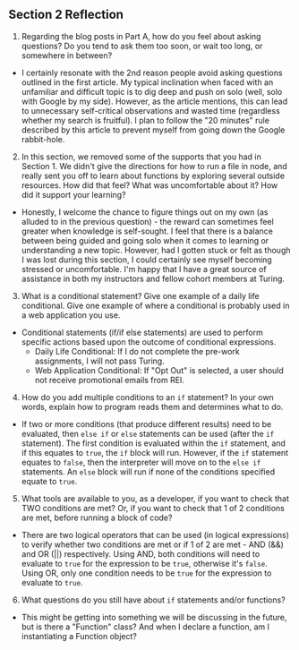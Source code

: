 ## Section 2 Reflection

1. Regarding the blog posts in Part A, how do you feel about asking questions? Do you tend to ask them too soon, or wait too long, or somewhere in between?
  * I certainly resonate with the 2nd reason people avoid asking questions outlined in the first article. My typical inclination when faced with an unfamiliar and difficult topic is to dig deep and push on solo (well, solo with Google by my side). However, as the article mentions, this can lead to unnecessary self-critical observations and wasted time (regardless whether my search is fruitful). I plan to follow the "20 minutes" rule described by this article to prevent myself from going down the Google rabbit-hole.

2. In this section, we removed some of the supports that you had in Section 1. We didn't give the directions for how to run a file in node, and really sent you off to learn about functions by exploring several outside resources. How did that feel? What was uncomfortable about it? How did it support your learning?
 * Honestly, I welcome the chance to figure things out on my own (as alluded to in the previous question) - the reward can sometimes feel greater when knowledge is self-sought. I feel that there is a balance between being guided and going solo when it comes to learning or understanding a new topic. However, had I gotten stuck or felt as though I was lost during this section, I could certainly see myself becoming stressed or uncomfortable. I'm happy that I have a great source of assistance in both my instructors and fellow cohort members at Turing.

3. What is a conditional statement? Give one example of a daily life conditional. Give one example of where a conditional is probably used in a web application you use.
  * Conditional statements (if/if else statements) are used to perform specific actions based upon the outcome of conditional expressions.
	* Daily Life Conditional: If I do not complete the pre-work assignments, I will not pass Turing.
	* Web Application Conditional: If "Opt Out" is selected, a user should not receive promotional emails from REI.

4. How do you add multiple conditions to an `if` statement? In your own words, explain how to program reads them and determines what to do.
* If two or more conditions (that produce different results) need to be evaluated, then `else if` or `else` statements can be used (after the `if` statement). The first condition is evaluated within the `if` statement, and if this equates to `true`, the `if` block will run. However, if the `if` statement equates to `false`, then the interpreter will move on to the `else if` statements. An `else` block will run if none of the conditions specified equate to `true`.

5. What tools are available to you, as a developer, if you want to check that TWO conditions are met? Or, if you want to check that 1 of 2 conditions are met, before running a block of code?
* There are two logical operators that can be used (in logical expressions) to verify whether two conditions are met or if 1 of 2 are met - AND (&&) and OR (||) respectively. Using AND, both conditions will need to evaluate to `true` for the expression to be `true`, otherwise it's `false`. Using OR, only one condition needs to be `true` for the expression to evaluate to `true`.

6. What questions do you still have about `if` statements and/or functions?
* This might be getting into something we will be discussing in the future, but is there a "Function" class? And when I declare a function, am I instantiating a Function object?
